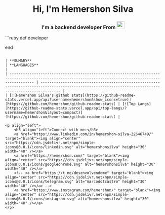 <h1 align="center">Hi, I'm Hemershon Silva</h1>
<h3 align="center">I'm a backend developer From <img src="https://lipis.github.io/flag-icon-css/flags/4x3/br.svg" width="25"/></h3>
```ruby 
def developer
    
end
```

| **SUMARY**                                                                                                                                              | **LANGUAGES**                                                                                                                                         |
| ------------------------------------------------------------------------------------------------------------------------------------------------------- | ----------------------------------------------------------------------------------------------------------------------------------------------------- |
| [![Hemershon Silva's github stats](https://github-readme-stats.vercel.app/api?username=hemershon&show_icons=true)](https://github.com/hemershon/github-readme-stats) | [![Top Langs](https://github-readme-stats.vercel.app/api/top-langs/?username=hemershon&layout=compact)](https://github.com/hemershon/github-readme-stats) |

<p align="left">
    <h3 align="left">Connect with me:</h3>
    <a href="https://www.linkedin.com/in/hemershon-silva-22646749/" target="blank"><img align="center" src="https://cdn.jsdelivr.net/npm/simple-icons@3.0.1/icons/linkedin.svg" alt="hemershonsilva" height="30" width="40" /></a>
    <a href="https://hemershon.com/" target="blank"><img align="center" src="https://cdn.jsdelivr.net/npm/simple-icons@3.0.1/icons/googlechrome.svg" alt="hemershonsilva" height="30" width="40" /></a>
    <!-- <a href="https://t.me/desenvolvendome" target="blank"><img align="center" src="https://cdn.jsdelivr.net/npm/simple-icons@3.0.1/icons/telegram.svg" alt="marcodotcastro" height="30" width="40" /></a> -->
    <a href="https://www.instagram.com/hemershon/" target="blank"><img align="center" src="https://cdn.jsdelivr.net/npm/simple-icons@3.0.1/icons/instagram.svg" alt="hemershonsilva" height="30" width="40" /></a>
</p>